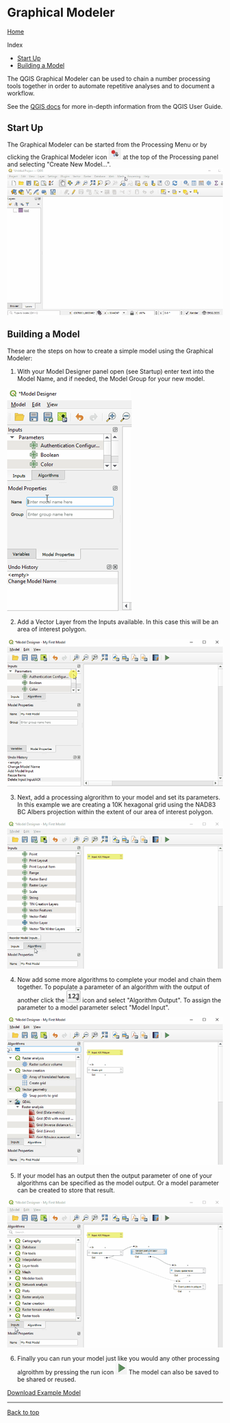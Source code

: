 # Graphical Modeler
[Home](../README.md)

Index
* [Start Up](#start-up)
* [Building a Model](#building-a-model)

The QGIS Graphical Modeler can be used to chain a number processing tools together in order to automate repetitive analyses and to document a workflow.

See the [QGIS docs](https://docs.qgis.org/3.16/en/docs/user_manual/processing/modeler.html) for more in-depth information from the QGIS User Guide.

## Start Up
The Graphical Modeler can be started from the Processing Menu or by clicking the Graphical Modeler icon ![graphical-modeler-icon](../images/graphical-modeler-icon.png) at the top of the Processing panel and selecting "Create New Model...".
![graphical-modeler-startup](../images/graphical-modeler-startup.gif)

## Building a Model
These are the steps on how to create a simple model using the Graphical Modeler:

1. With your Model Designer panel open (see Startup) enter text into the Model Name, and if needed, the Model Group for your new model.

![graphical-model-name-property](../images/graphical-modeler-naming.gif)

2. Add a Vector Layer from the Inputs available. In this case this will be an area of interest polygon.

![adding-parameter-gif](../images/graphical-modeler-add-parameter.gif)

3. Next, add a processing algrorithm to your model and set its parameters. In this example we are creating a 10K hexagonal grid using the NAD83 BC Albers projection within the extent of our area of interest polygon.

![add-processing-algorithm-gif](../images/graphical-modeler-add-algorithm.gif)

4. Now add some more algorithms to complete your model and chain them together. To populate a parameter of an algorithm with the output of another click the ![123-icon](../images/graphical-modeler-123-icon.png) icon and select "Algorithm Output". To assign the parameter to a model parameter select "Model Input".

![chaining-algorithms-gif](../images/graphical-modeler-chain-algorithm.gif)

5. If your model has an output then the output parameter of one of your algorithms can be specified as the model output. Or a model parameter can be created to store that result.  

![output-parameter-gif](../images/graphical-modeler-output-parameter.gif)

6. Finally you can run your model just like you would any other processing algroithm by pressing the run icon ![run-icon](../images/graphical-modeler-run-icon.png)
The model can also be saved to be shared or reused.

[Download Example Model](../resource/graphical-model-example.model3)

---
[Back to top](#Graphical-Modeler)
